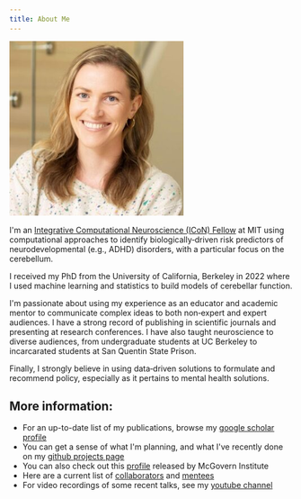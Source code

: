 ```yaml
---
title: About Me
---
```


![](assets/images/profile_mk.png)

I'm an [Integrative Computational Neuroscience (ICoN) Fellow](https://yangtan.mit.edu/icon/) at MIT using computational approaches to identify biologically‐driven risk predictors of neurodevelopmental (e.g., ADHD) disorders, with a particular focus on the cerebellum.

I received my PhD from the University of California, Berkeley in 2022 where I used machine learning and statistics to build models of cerebellar function. 

I'm passionate about using my experience as an educator and academic mentor to communicate complex ideas to both non‐expert and expert audiences. I have a strong record of publishing in scientific journals and presenting at research conferences. I have also taught neuroscience to diverse audiences, from undergraduate students at UC Berkeley to incarcarated students at San Quentin State Prison. 

Finally, I strongly believe in using data‐driven solutions to formulate and recommend policy, especially as it pertains to mental health solutions. 

## More information: 
* For an up-to-date list of my publications, browse my [google scholar profile](https://scholar.google.com/citations?user=YS9zF8gAAAAJ&hl=en)
* You can get a sense of what I'm planning, and what I've recently done on my [github projects page](https://github.com/orgs/sensein/projects/33/views/3)
* You can also check out this [profile](https://mcgovern.mit.edu/2023/06/08/refining-mental-health-diagnoses/) released by McGovern Institute
* Here are a current list of [collaborators](assets/images/collaborators.png) and [mentees](../MIT-Projects/mentorship/urops.md)
* For video recordings of some recent talks, see my [youtube channel](https://www.youtube.com/@maedbhking6900/featured)